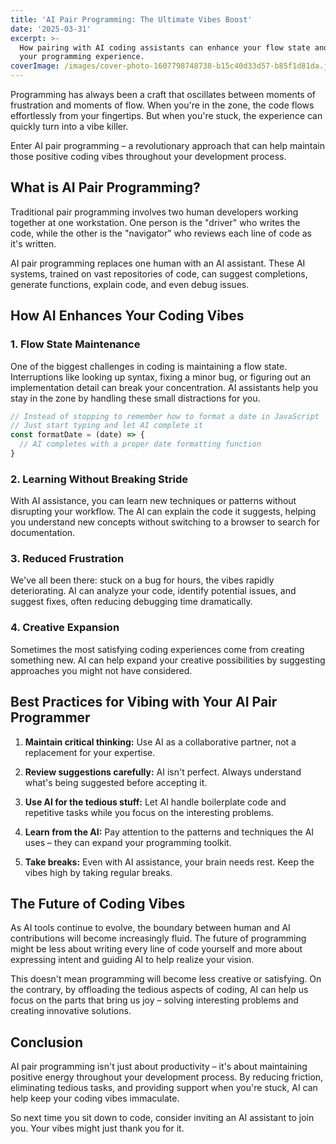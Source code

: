 ```yaml
---
title: 'AI Pair Programming: The Ultimate Vibes Boost'
date: '2025-03-31'
excerpt: >-
  How pairing with AI coding assistants can enhance your flow state and improve
  your programming experience.
coverImage: /images/cover-photo-1607798748738-b15c40d33d57-b85f1d81da.jpg
---
```

Programming has always been a craft that oscillates between moments of frustration and moments of flow. When you're in the zone, the code flows effortlessly from your fingertips. But when you're stuck, the experience can quickly turn into a vibe killer.

Enter AI pair programming – a revolutionary approach that can help maintain those positive coding vibes throughout your development process.

## What is AI Pair Programming?

Traditional pair programming involves two human developers working together at one workstation. One person is the "driver" who writes the code, while the other is the "navigator" who reviews each line of code as it's written.

AI pair programming replaces one human with an AI assistant. These AI systems, trained on vast repositories of code, can suggest completions, generate functions, explain code, and even debug issues.

## How AI Enhances Your Coding Vibes

### 1. Flow State Maintenance

One of the biggest challenges in coding is maintaining a flow state. Interruptions like looking up syntax, fixing a minor bug, or figuring out an implementation detail can break your concentration. AI assistants help you stay in the zone by handling these small distractions for you.

```javascript
// Instead of stopping to remember how to format a date in JavaScript
// Just start typing and let AI complete it
const formatDate = (date) => {
  // AI completes with a proper date formatting function
}
```

### 2. Learning Without Breaking Stride

With AI assistance, you can learn new techniques or patterns without disrupting your workflow. The AI can explain the code it suggests, helping you understand new concepts without switching to a browser to search for documentation.

### 3. Reduced Frustration

We've all been there: stuck on a bug for hours, the vibes rapidly deteriorating. AI can analyze your code, identify potential issues, and suggest fixes, often reducing debugging time dramatically.

### 4. Creative Expansion

Sometimes the most satisfying coding experiences come from creating something new. AI can help expand your creative possibilities by suggesting approaches you might not have considered.

## Best Practices for Vibing with Your AI Pair Programmer

1. **Maintain critical thinking:** Use AI as a collaborative partner, not a replacement for your expertise.

2. **Review suggestions carefully:** AI isn't perfect. Always understand what's being suggested before accepting it.

3. **Use AI for the tedious stuff:** Let AI handle boilerplate code and repetitive tasks while you focus on the interesting problems.

4. **Learn from the AI:** Pay attention to the patterns and techniques the AI uses – they can expand your programming toolkit.

5. **Take breaks:** Even with AI assistance, your brain needs rest. Keep the vibes high by taking regular breaks.

## The Future of Coding Vibes

As AI tools continue to evolve, the boundary between human and AI contributions will become increasingly fluid. The future of programming might be less about writing every line of code yourself and more about expressing intent and guiding AI to help realize your vision.

This doesn't mean programming will become less creative or satisfying. On the contrary, by offloading the tedious aspects of coding, AI can help us focus on the parts that bring us joy – solving interesting problems and creating innovative solutions.

## Conclusion

AI pair programming isn't just about productivity – it's about maintaining positive energy throughout your development process. By reducing friction, eliminating tedious tasks, and providing support when you're stuck, AI can help keep your coding vibes immaculate.

So next time you sit down to code, consider inviting an AI assistant to join you. Your vibes might just thank you for it.
